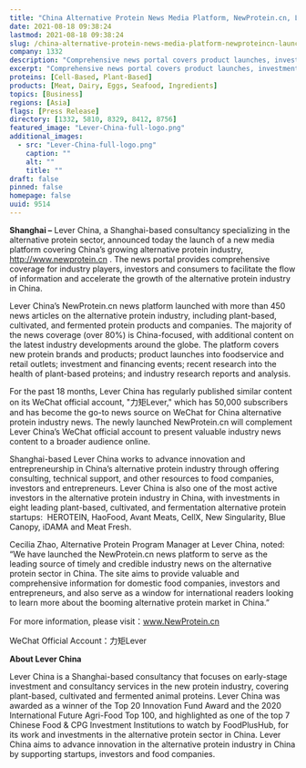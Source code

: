 ```yaml
---
title: "China Alternative Protein News Media Platform, NewProtein.cn, Launched by Lever China"
date: 2021-08-18 09:38:24
lastmod: 2021-08-18 09:38:24
slug: /china-alternative-protein-news-media-platform-newproteincn-launched-lever-china
company: 1332
description: "Comprehensive news portal covers product launches, investments, and other developments for the plant-based and cultivated meat sectors in China"
excerpt: "Comprehensive news portal covers product launches, investments, and other developments for the plant-based and cultivated meat sectors in China"
proteins: [Cell-Based, Plant-Based]
products: [Meat, Dairy, Eggs, Seafood, Ingredients]
topics: [Business]
regions: [Asia]
flags: [Press Release]
directory: [1332, 5810, 8329, 8412, 8756]
featured_image: "Lever-China-full-logo.png"
additional_images:
  - src: "Lever-China-full-logo.png"
    caption: ""
    alt: ""
    title: ""
draft: false
pinned: false
homepage: false
uuid: 9514
---
```

<p><strong>Shanghai –</strong> Lever China, a Shanghai-based consultancy specializing in the alternative protein sector, announced today the launch of a new media platform covering China’s growing alternative protein industry, <a href="http://www.newprotein.cn">http://www.newprotein.cn</a> . The news portal provides comprehensive coverage for industry players, investors and consumers to facilitate the flow of information and accelerate the growth of the alternative protein industry in China.</p>
<p>Lever China’s NewProtein.cn news platform launched with more than 450 news articles on the alternative protein industry, including plant-based, cultivated, and fermented protein products and companies. The majority of the news coverage (over 80%) is China-focused, with additional content on the latest industry developments around the globe. The platform covers new protein brands and products; product launches into foodservice and retail outlets; investment and financing events; recent research into the health of plant-based proteins; and industry research reports and analysis.</p>
<p>For the past 18 months, Lever China has regularly published similar content on its WeChat official account, "力矩Lever," which has 50,000 subscribers and has become the go-to news source on WeChat for China alternative protein industry news. The newly launched NewProtein.cn will complement Lever China’s WeChat official account to present valuable industry news content to a broader audience online.</p>
<p>Shanghai-based Lever China works to advance innovation and entrepreneurship in China’s alternative protein industry through offering consulting, technical support, and other resources to food companies, investors and entrepreneurs. Lever China is also one of the most active investors in the alternative protein industry in China, with investments in eight leading plant-based, cultivated, and fermentation alternative protein startups:  HEROTEIN, HaoFood, Avant Meats, CellX, New Singularity, Blue Canopy, iDAMA and Meat Fresh.</p>
<p>Cecilia Zhao, Alternative Protein Program Manager at Lever China, noted: “We have launched the NewProtein.cn news platform to serve as the leading source of timely and credible industry news on the alternative protein sector in China. The site aims to provide valuable and comprehensive information for domestic food companies, investors and entrepreneurs, and also serve as a window for international readers looking to learn more about the booming alternative protein market in China.”</p>
<p>For more information, please visit：<a href="http://www.NewProtein.cn">www.NewProtein.cn</a></p>
<p>WeChat Official Account：力矩Lever　</p>
<p><strong>About Lever China</strong></p>
<p>Lever China is a Shanghai-based consultancy that focuses on early-stage investment and consultancy services in the new protein industry, covering plant-based, cultivated and fermented animal proteins. Lever China was awarded as a winner of the Top 20 Innovation Fund Award and the 2020 International Future Agri-Food Top 100, and highlighted as one of the top 7 Chinese Food & CPG Investment Institutions to watch by FoodPlusHub, for its work and investments in the alternative protein sector in China. Lever China aims to advance innovation in the alternative protein industry in China by supporting startups, investors and food companies.</p>
